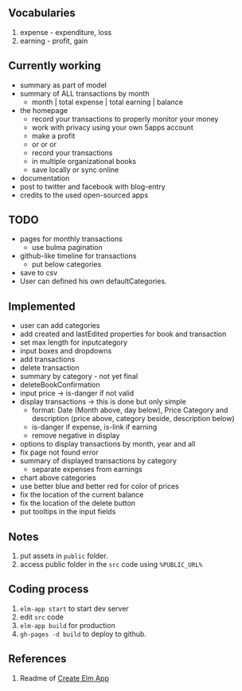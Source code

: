 ## Vocabularies

1. expense - expenditure, loss
1. earning - profit, gain

## Currently working

- summary as part of model
- summary of ALL transactions by month
  - month | total expense | total earning | balance
- the homepage
  - record your transactions to properly monitor your money
  - work with privacy using your own 5apps account
  - make a profit
  - or or or
  - record your transactions
  - in multiple organizational books
  - save locally or sync online
- documentation
- post to twitter and facebook with blog-entry
- credits to the used open-sourced apps

## TODO

- pages for monthly transactions
  - use bulma pagination
- github-like timeline for transactions
  - put below categories
- save to csv
- User can defined his own defaultCategories.


## Implemented

- user can add categories
- add created and lastEdited properties for book and transaction
- set max length for inputcategory
- input boxes and dropdowns
- add transactions
- delete transaction
- summary by category - not yet final
- deleteBookConfirmation
- input price -> is-danger if not valid
- display transactions -> this is done but only simple
  - format: Date (Month above, day below), Price Category and description (price above, category beside, description below)
  - is-danger if expense, is-link if earning
  - remove negative in display
- options to display transactions by month, year and all
- fix page not found error
- summary of displayed transactions by category
  - separate expenses from earnings
- chart above categories
- use better blue and better red for color of prices
- fix the location of the current balance
- fix the location of the delete button
- put tooltips in the input fields


## Notes

1. put assets in `public` folder.
1. access public folder in the `src` code using `%PUBLIC_URL%`

## Coding process

1. `elm-app start` to start dev server
1. edit `src` code
1. `elm-app build` for production
1. `gh-pages -d build` to deploy to github.

## References

1. Readme of [Create Elm App](https://github.com/halfzebra/create-elm-app/blob/master/template/README.md)
